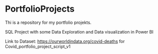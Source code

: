 # PortfolioProjects

Thi is a repository for my portfolio projekts. 

SQL Project with some Data Exploration and Data visualization in Power BI

Link to Dataset: https://ourworldindata.org/covid-deaths for Covid_portfolio_project_script_v1
